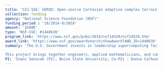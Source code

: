```yaml
---
title: 'SI2-SSE: GEM3D: Open-source Cartesian adaptive complex terrain atmospheric flow solver for GPU clusters'
collection: funding
agency: "National Science Foundation (NSF)"
funding_period : "10/2014-9/2018"
amount: '$500K'
type: 'NSF-SSE: #1440638'
program_link: 'https://www.nsf.gov/pubs/2014/nsf14520/nsf14520.htm'
award_link: 'https://www.nsf.gov/awardsearch/showAward?AWD_ID=1440638'
summary: 'The U.S. Government invests in leadership supercomputing facilities through several agencies to advance scientific discovery in many fronts. This project is motivated by this national commitment to supercomputing research and the increasing availability of many-core computing hardware from workstations to supercomputers. Today scientists and engineers have access to extreme-scale computing resources. However, many legacy codes do not take advantage of recent innovations in computing hardware, and there is a lack of open-source simulation science software that can effectively leverage the many-core computing paradigm. Computational fluid dynamics (CFD) solvers have advanced many fields such as aerospace engineering and atmospheric sciences. Many current open-source CFD models and numerical weather prediction models do not take full advantage of the superior compute performance of graphics processing units (GPUs). By creating an open-source community model that can execute on multi-GPU workstations and large GPU clusters, the project team expects to broaden the use of high-performance computing in fluid dynamics applications. The immediate target application is wind modeling over complex terrain, to support research and development in wind resource assessment, power forecasting, atmospheric research, and air pollution. Through this project, the PIs will continue to transfer and expand the knowledge bases in GPU computing, computational mathematics, and software engineering to new students. Skill sets that transcend traditional disciplines are highly prized by national laboratories as there is a critical shortage of workforce who can conduct scientific research using supercomputers. Students and postdoctoral researchers who are involved in this project will contribute toward this critical workforce. <br><br>

This project brings together engineers, applied mathematicians, and computer scientists. The entire suite of software elements will be designed for GPU clusters with an MPI-CUDA implementation that overlaps computation with communications using a three-dimensional decomposition for enhanced scalability. The implementation will balance performance and further development and ownership by a broader community of academic researchers. The team will follow modern software engineering practices for concurrent applications. An adaptive mesh refinement strategy that can scale on GPU clusters will be developed. A novel projection method based on radial basis functions will impose the divergence-free constraint on a hierarchy of adaptively refined grids. Software elements will be tested using unit testing and verification techniques for concurrent programs, and against data available from benchmark numerical problems. The flow solver will include modules for the immersed boundary approach for arbitrarily complex terrain and the dynamic large-eddy simulation technique. The software implementation and syntax will be intuitive to allow contributions from a larger community. The project team expects the proposed software to help reduce modeling errors with very high resolution simulations and contribute toward a fundamental understanding of turbulent winds over complex terrain. The PIs of this project will continue their teaching efforts in Parallel Scientific Computing, Computational Mathematics, and Software Engineering. The results will be disseminated through conference presentations and via a wiki site for the open-source project. Software elements will be released under an open-source GNU General Public License.'
PI: 'Inanc Senocak (PI), Boise State University; Co-PIs : Donna Calhoun, Grady Wright, Elena Sherman (BSU)'
---
```


